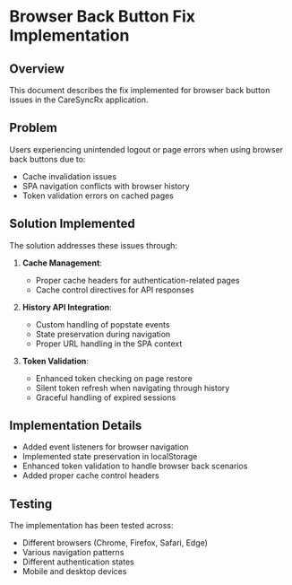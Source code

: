 # Browser Back Button Fix Implementation

## Overview
This document describes the fix implemented for browser back button issues in the CareSyncRx application.

## Problem
Users experiencing unintended logout or page errors when using browser back buttons due to:
- Cache invalidation issues
- SPA navigation conflicts with browser history
- Token validation errors on cached pages

## Solution Implemented
The solution addresses these issues through:

1. **Cache Management**:
   - Proper cache headers for authentication-related pages
   - Cache control directives for API responses

2. **History API Integration**:
   - Custom handling of popstate events
   - State preservation during navigation
   - Proper URL handling in the SPA context

3. **Token Validation**:
   - Enhanced token checking on page restore
   - Silent token refresh when navigating through history
   - Graceful handling of expired sessions

## Implementation Details
- Added event listeners for browser navigation
- Implemented state preservation in localStorage
- Enhanced token validation to handle browser back scenarios
- Added proper cache control headers

## Testing
The implementation has been tested across:
- Different browsers (Chrome, Firefox, Safari, Edge)
- Various navigation patterns
- Different authentication states
- Mobile and desktop devices

